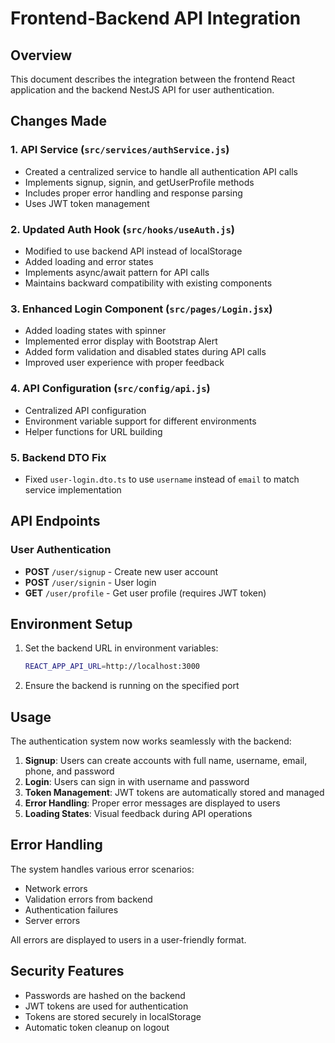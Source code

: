 # Frontend-Backend API Integration

## Overview
This document describes the integration between the frontend React application and the backend NestJS API for user authentication.

## Changes Made

### 1. API Service (`src/services/authService.js`)
- Created a centralized service to handle all authentication API calls
- Implements signup, signin, and getUserProfile methods
- Includes proper error handling and response parsing
- Uses JWT token management

### 2. Updated Auth Hook (`src/hooks/useAuth.js`)
- Modified to use backend API instead of localStorage
- Added loading and error states
- Implements async/await pattern for API calls
- Maintains backward compatibility with existing components

### 3. Enhanced Login Component (`src/pages/Login.jsx`)
- Added loading states with spinner
- Implemented error display with Bootstrap Alert
- Added form validation and disabled states during API calls
- Improved user experience with proper feedback

### 4. API Configuration (`src/config/api.js`)
- Centralized API configuration
- Environment variable support for different environments
- Helper functions for URL building

### 5. Backend DTO Fix
- Fixed `user-login.dto.ts` to use `username` instead of `email` to match service implementation

## API Endpoints

### User Authentication
- **POST** `/user/signup` - Create new user account
- **POST** `/user/signin` - User login
- **GET** `/user/profile` - Get user profile (requires JWT token)

## Environment Setup

1. Set the backend URL in environment variables:
   ```bash
   REACT_APP_API_URL=http://localhost:3000
   ```

2. Ensure the backend is running on the specified port

## Usage

The authentication system now works seamlessly with the backend:

1. **Signup**: Users can create accounts with full name, username, email, phone, and password
2. **Login**: Users can sign in with username and password
3. **Token Management**: JWT tokens are automatically stored and managed
4. **Error Handling**: Proper error messages are displayed to users
5. **Loading States**: Visual feedback during API operations

## Error Handling

The system handles various error scenarios:
- Network errors
- Validation errors from backend
- Authentication failures
- Server errors

All errors are displayed to users in a user-friendly format.

## Security Features

- Passwords are hashed on the backend
- JWT tokens are used for authentication
- Tokens are stored securely in localStorage
- Automatic token cleanup on logout
